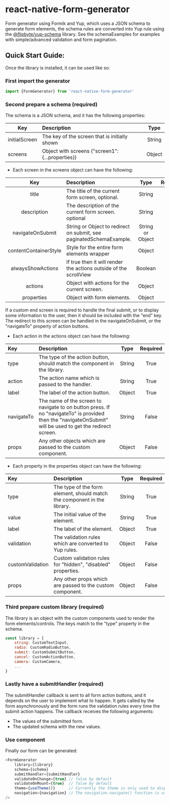 # react-native-form-generator
Form generator using Formik and Yup, which uses a JSON schema to generate form elements, the schema rules are converted into Yup rule using the [@flipbyte/yup-schema](https://github.com/flipbyte/yup-schema) library. See the schemaExamples for examples with simple/advanced validation and form pagination.

## Quick Start Guide:
Once the library is installed, it can be used like so:

### First import the generator
```javascript
import {FormGenerator} from 'react-native-form-generator'
```

### Second prepare a schema (required)
The schema is a JSON schema, and it has the following properties:

Key  | Description | Type
---- | :----------- | :--------:
initialScreen | The key of the screen that is initially shown    | String
screens       | Object with screens ("screen1": {...properties}) | Object


- Each screen in the screens object can have the following:

Key                   | Description  | Type               | Required
:-------------------: | :----------- | :----------------: | :------:
title                 | The title of the current form screen, optional.                    	| String           | False
description           | The description of the current form screen. optional               	| String           | False
navigateOnSubmit      | String or Object to redirect on submit, see paginatedSchemaExample.	| String or Object | False
contentContainerStyle | Style for the entire form elements wrapper 													| Object           | False
alwaysShowActions     | If true then it will render the actions outside of the scrollView  	| Boolean          | False
actions               | Object with actions for the current screen. 												| Object           | True
properties            | Object with form elements. 																					| Object 					 | True

If a custom end screen is required to handle the final submit, or to display some information to the user, then it should be included with the "end" key. The redirect to this screen can be handled in the navigateOnSubmit, or the "navigateTo" property of action buttons. 


- Each action in the actions object can have the following:

Key         | Description   | Type       | Required
:---------- | :------------ | :--------: | :------:
type   			| The type of the action button, should match the component in the library. | String | True
action 			| The action name which is passed to the handler. 													| String | True
label  			| The label of the action button. 																					| Object | True
navigateTo 	| The name of the screen to navigate to on button press. If no "navigateTo" is provided then the "navigateOnSubmit" will be used to get the redirect screen. | String | False
props  			| Any other objects which are passed to the custom component. 							| Object | False

- Each property in the properties object can have the following:

Key               | Description  | Type       | Required
:---------------- | :----------- | :--------: | :------:
type              | The type of the form element, should match the component in the library.  | String | True
value             | The initial value of the element.                                         | String | True
label             | The label of the element.                                                 | Object | True
validation        | The validation rules which are converted to Yup rules.                    | Object | False
customValidation  | Custom validation rules for "hidden", "disabled" properties.              | Object | False
props             | Any other props which are passed to the custom component.                 | Object | False

### Third prepare custom library (required)
The library is an object with the custom components used to render the form elements/controls. The keys match to the "type" property in the schema.

```javascript
const library = {
	string: CustomTextInput,
	radio: CustomRadioButton,
	submit: CustomSubmitButton,
	cancel: CustomActionButton,
	camera: CustomCamera,
	...
}
```

### Lastly have a submitHandler (required)
The submitHandler callback is sent to all form action buttons, and it depends on the user to implement what to happen. It gets called by the form asynchronously and the form runs the validation rules every time the submit action happens. The callback receives the following arguments:
- The values of the submitted form.
- The updated schema with the new values.

### Use <FormGenerator /> component
Finally our form can be generated:

```javascript
<FormGenerator 
	library={library}
	schema={schema}
	submitHandler={submitHandler}
	validateOnChange={true} // false by default
	validateOnMount={true} 	// false by default
	theme={useTheme()}      // Currently the theme is only used to display errors when the components are missing from the library
	navigation={navigation} // The navigation.navigate() function is used when a screen is not found in the schema.
/>
```



